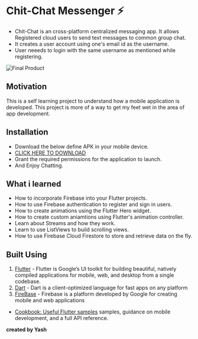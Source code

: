 

# Chit-Chat Messenger ⚡️

- Chit-Chat is an cross-platform centralized messaging app. It allows Registered cloud users to send text messages to common group chat.
- It creates a user account using one's email id as the username.
- User neeeds to login with the same username as mentioned while registering.

![Final Product ](https://github.com/sh-yash/ChitChat_Messenge/blob/master/DemoChitChat.gif)

## Motivation

This is a self learning project to understand how a mobile application is developed. This project is more of a way to get my feet wet in the area of app development.

## Installation
- Download the below define APK in your mobile device.
- [CLICK HERE TO DOWNLOAD](https://github.com/sh-yash/ChitChat_Messenge/blob/master/ChitChat.apk)
- Grant the required permissions for the application to launch.
- And Enjoy Chatting.


## What i learned

- How to incorporate Firebase into your Flutter projects.
- How to use Firebase authentication to register and sign in users.
- How to create animations using the Flutter Hero widget.
- How to create custom aniamtions using Flutter's animation controller. 
- Learn about Streams and how they work.
- Learn to use ListViews to build scrolling views.
- How to use Firebase Cloud Firestore to store and retrieve data on the fly.

## **Built Using**

1. [Flutter](https://flutter.dev/) - Flutter is Google’s UI toolkit for building beautiful, natively compiled applications for mobile, web, and desktop from a single codebase.
2. [Dart](https://dart.dev/) - Dart is a client-optimized language for fast apps on any platform
3. [FireBase](https://nomics.com/) - Firebase is a platform developed by Google for creating mobile and web applications
- [Cookbook: Useful Flutter samples](https://flutter.dev/docs/cookbook)
samples, guidance on mobile development, and a full API reference.


**created by Yash**

